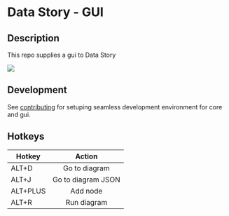 # Data Story - GUI

## Description

This repo supplies a gui to Data Story

<img src="https://user-images.githubusercontent.com/3457668/117117786-3d48a900-ad90-11eb-91eb-520f7919d7fa.png">

## Development

See [contributing](contributing.md) for setuping seamless development environment for core and gui.

## Hotkeys

| Hotkey   |       Action       |
| -------- | :----------------: |
| ALT+D    |   Go to diagram    |
| ALT+J    | Go to diagram JSON |
| ALT+PLUS |      Add node      |
| ALT+R    |    Run diagram     |
